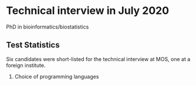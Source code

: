 # Technical interview in July 2020
PhD in bioinformatics/biostatistics


## Test Statistics
Six candidates were short-listed for the technical interview at MOS, one at a foreign institute. 
1. Choice of programming languages

